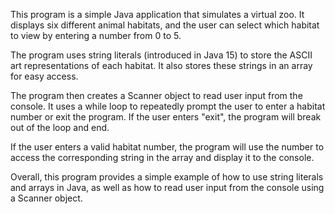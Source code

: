 <p>This program is a simple Java application that simulates a virtual zoo. It displays six different animal habitats, and the user can select which habitat to view by entering a number from 0 to 5.</p>
<p>The program uses string literals (introduced in Java 15) to store the ASCII art representations of each habitat. It also stores these strings in an array for easy access.</p>
<p>The program then creates a Scanner object to read user input from the console. It uses a while loop to repeatedly prompt the user to enter a habitat number or exit the program. If the user enters "exit", the program will break out of the loop and end.</p>
<p>If the user enters a valid habitat number, the program will use the number to access the corresponding string in the array and display it to the console.</p>
<p>Overall, this program provides a simple example of how to use string literals and arrays in Java, as well as how to read user input from the console using a Scanner object.</p>